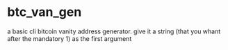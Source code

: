 # btc_van_gen
a basic cli bitcoin vanity address generator. give it a string (that you whant after the mandatory 1) as the first argument
